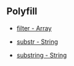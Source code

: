 ## Polyfill

- [filter - Array](../../src/polyfill/filter.ts)

- [substr - String](https://developer.mozilla.org/zh-CN/docs/Web/JavaScript/Reference/Global_Objects/String/substr)

- [substring - String](https://developer.mozilla.org/zh-CN/docs/Web/JavaScript/Reference/Global_Objects/String/substring)
